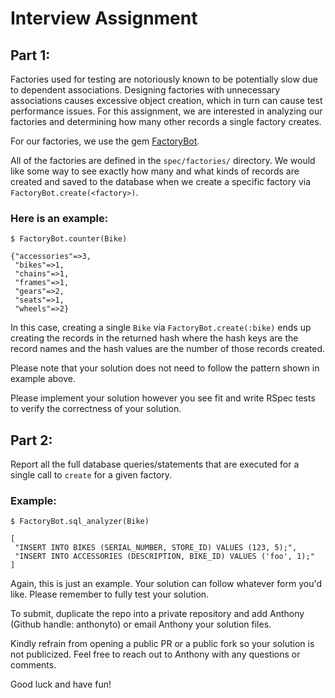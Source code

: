 # Interview Assignment

## Part 1:

Factories used for testing are notoriously known to be potentially slow due to dependent associations. Designing factories with unnecessary associations causes excessive object creation, which in turn can cause test performance issues. For this assignment, we are interested in analyzing our factories and determining how many other records a single factory creates.

For our factories, we use the gem [FactoryBot](https://github.com/thoughtbot/factory_bot).

All of the factories are defined in the `spec/factories/` directory. We would like some way to see exactly how many and what kinds of records are created and saved to the database when we create a specific factory via `FactoryBot.create(<factory>)`.

### Here is an example:

```
$ FactoryBot.counter(Bike)

{"accessories"=>3,
 "bikes"=>1,
 "chains"=>1,
 "frames"=>1,
 "gears"=>2,
 "seats"=>1,
 "wheels"=>2}
```

In this case, creating a single `Bike` via `FactoryBot.create(:bike)` ends up creating the records in the returned hash where the hash keys are the record names and the hash values are the number of those records created.

Please note that your solution does not need to follow the pattern shown in example above.

Please implement your solution however you see fit and write RSpec tests to verify the correctness of your solution.

## Part 2:

Report all the full database queries/statements that are executed for a single call to `create` for a given factory.

### Example:

```
$ FactoryBot.sql_analyzer(Bike)

[
 "INSERT INTO BIKES (SERIAL_NUMBER, STORE_ID) VALUES (123, 5);",
 "INSERT INTO ACCESSORIES (DESCRIPTION, BIKE_ID) VALUES ('foo', 1);"
]
```

Again, this is just an example. Your solution can follow whatever form you'd like. Please remember to fully test your solution.

To submit, duplicate the repo into a private repository and add Anthony (Github handle: anthonyto) or email Anthony your solution files.

Kindly refrain from opening a public PR or a public fork so your solution is not publicized. Feel free to reach out to Anthony with any questions or comments.

Good luck and have fun!
